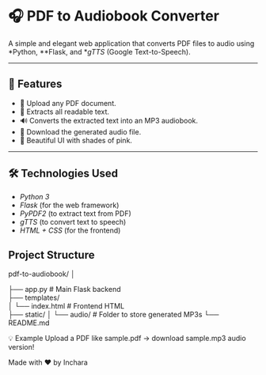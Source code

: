 # 🎧 PDF to Audiobook Converter

A simple and elegant web application that converts PDF files to audio using *Python, **Flask, and **gTTS* (Google Text-to-Speech).

---

## 📌 Features

- 📂 Upload any PDF document.
- 🧠 Extracts all readable text.
- 🔊 Converts the extracted text into an MP3 audiobook.
- 💾 Download the generated audio file.
- 🌸 Beautiful UI with shades of pink.

---

## 🛠️ Technologies Used

- *Python 3*
- *Flask* (for the web framework)
- *PyPDF2* (to extract text from PDF)
- *gTTS* (to convert text to speech)
- *HTML + CSS* (for the frontend)

## Project Structure

pdf-to-audiobook/
│

├── app.py                 # Main Flask backend   
├── templates/                                                                
│   └── index.html         # Frontend HTML     
├── static/
│   └── audio/             # Folder to store generated MP3s
└── README.md 

💡 Example
Upload a PDF like sample.pdf → download sample.mp3 audio version!

Made with ❤️ by Inchara
